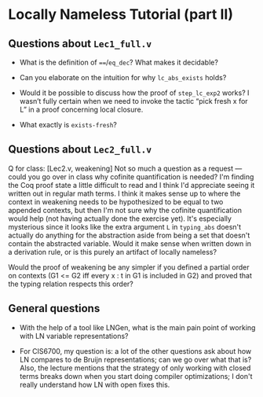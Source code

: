 Locally Nameless Tutorial (part II)
================================

Questions about `Lec1_full.v`
---------------------------

* What is the definition of `==`/`eq_dec`? What makes it decidable?

* Can you elaborate on the intuition for why `lc_abs_exists` holds?

* Would it be possible to discuss how the proof of `step_lc_exp2` works? I
wasn’t fully certain when we need to invoke the tactic “pick fresh x for L” in
a proof concerning local closure.

* What exactly is `exists-fresh`?


Questions about `Lec2_full.v`
---------------------------

Q for class: [Lec2.v, weakening] Not so much a question as a request — could
you go over in class why cofinite quantification is needed? I'm finding the
Coq proof state a little difficult to read and I think I'd appreciate seeing
it written out in regular math terms. I think it makes sense up to where the
context in weakening needs to be hypothesized to be equal to two appended
contexts, but then I'm not sure why the cofinite quantification would help
(not having actually done the exercise yet). It's especially mysterious since
it looks like the extra argument `L` in `typing_abs` doesn't actually do
anything for the abstraction aside from being a set that doesn't contain the
abstracted variable. Would it make sense when written down in a derivation
rule, or is this purely an artifact of locally nameless?

Would the proof of weakening be any simpler if you defined a partial order on
contexts (G1 <= G2 iff every x : t in G1 is included in G2) and proved that
the typing relation respects this order?

General questions
-----------------

* With the help of a tool like LNGen, what is the main pain point of working
  with LN variable representations?
  
* For CIS6700, my question is: a lot of the other questions ask about how LN
  compares to de Bruijn representations; can we go over what that is?  Also,
  the lecture mentions that the strategy of only working with closed terms
  breaks down when you start doing compiler optimizations; I don't really
  understand how LN with open fixes this.
